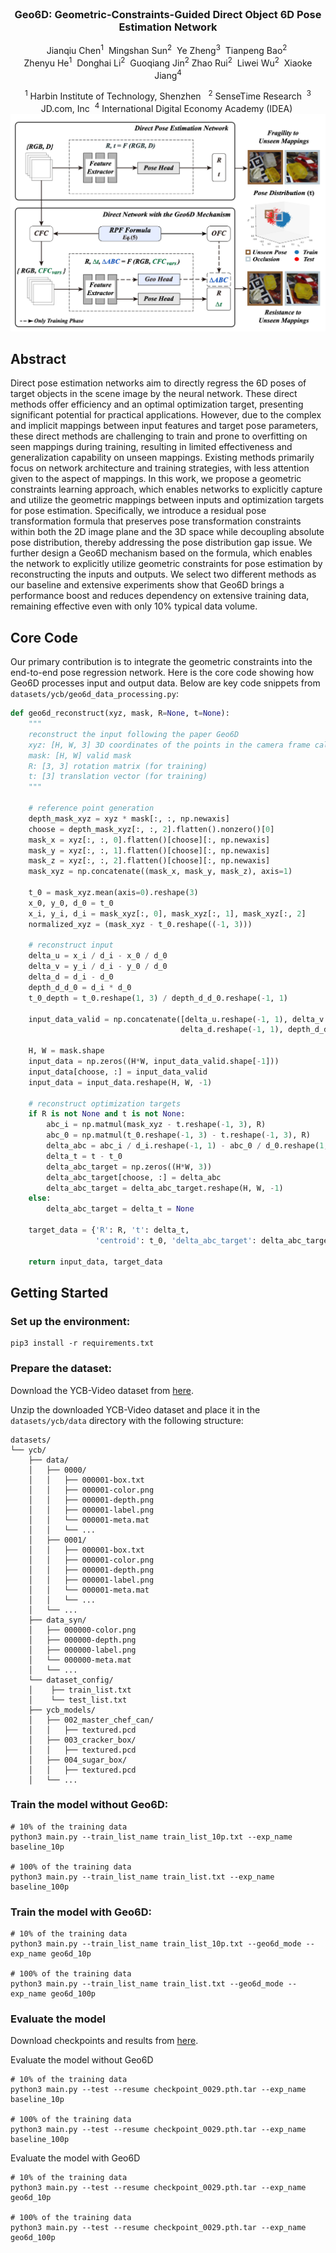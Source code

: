 
<div align="center">
<br>
<h3>Geo6D: Geometric-Constraints-Guided Direct Object 6D Pose Estimation Network</h3>

Jianqiu Chen<sup>1</sup>&nbsp;
Mingshan Sun<sup>2</sup>&nbsp;
Ye Zheng<sup>3</sup>&nbsp;
Tianpeng Bao<sup>2</sup>&nbsp;
<br>
Zhenyu He<sup>1</sup>&nbsp;
Donghai Li<sup>2</sup>&nbsp;
Guoqiang Jin<sup>2</sup>
Zhao Rui<sup>2</sup>&nbsp;
Liwei Wu<sup>2</sup>&nbsp;
Xiaoke Jiang<sup>4</sup> 

<sup>1</sup> Harbin Institute of Technology, Shenzhen &nbsp; <sup>2</sup> SenseTime Research&nbsp; <sup>3</sup> JD.com, Inc&nbsp; <sup>4</sup> International Digital Economy Academy (IDEA)&nbsp;
<img src="assert/fig1.png" alt="Geo6D Framework">

  
</div>

## Abstract
Direct pose estimation networks aim to directly regress the 6D poses of target objects in the scene image by the neural network. These direct methods offer efficiency and an optimal optimization target, presenting significant potential for practical applications.
However, due to the complex and implicit mappings between input features and target pose parameters, these direct methods are challenging to train and prone to overfitting on seen mappings during training, resulting in limited effectiveness and generalization capability on unseen mappings. 
Existing methods primarily focus on network architecture and training strategies, with less attention given to the aspect of mappings.
In this work, we propose a geometric constraints learning approach, which enables networks to explicitly capture and utilize the geometric mappings between inputs and optimization targets for pose estimation.
Specifically, we introduce a residual pose transformation formula that preserves pose transformation constraints within both the 2D image plane and the 3D space while decoupling absolute pose distribution, thereby addressing the pose distribution gap issue. 
We further design a Geo6D mechanism based on the formula, which enables the network to explicitly utilize geometric constraints for pose estimation by reconstructing the inputs and outputs.
We select two different methods as our baseline and extensive experiments show that Geo6D brings a performance boost and reduces dependency on extensive training data, remaining effective even with only 10\% typical data volume.


## Core Code

Our primary contribution is to integrate the geometric constraints into the end-to-end pose regression network. Here is the core code showing how Geo6D processes input and output data. Below are key code snippets from `datasets/ycb/geo6d_data_processing.py`:

```python
def geo6d_reconstruct(xyz, mask, R=None, t=None):
    """
    reconstruct the input following the paper Geo6D
    xyz: [H, W, 3] 3D coordinates of the points in the camera frame calculated from depth
    mask: [H, W] valid mask
    R: [3, 3] rotation matrix (for training)
    t: [3] translation vector (for training)
    """

    # reference point generation
    depth_mask_xyz = xyz * mask[:, :, np.newaxis]
    choose = depth_mask_xyz[:, :, 2].flatten().nonzero()[0]
    mask_x = xyz[:, :, 0].flatten()[choose][:, np.newaxis]
    mask_y = xyz[:, :, 1].flatten()[choose][:, np.newaxis]
    mask_z = xyz[:, :, 2].flatten()[choose][:, np.newaxis]
    mask_xyz = np.concatenate((mask_x, mask_y, mask_z), axis=1)

    t_0 = mask_xyz.mean(axis=0).reshape(3)
    x_0, y_0, d_0 = t_0
    x_i, y_i, d_i = mask_xyz[:, 0], mask_xyz[:, 1], mask_xyz[:, 2]
    normalized_xyz = (mask_xyz - t_0.reshape((-1, 3)))

    # reconstruct input
    delta_u = x_i / d_i - x_0 / d_0
    delta_v = y_i / d_i - y_0 / d_0
    delta_d = d_i - d_0
    depth_d_d_0 = d_i * d_0
    t_0_depth = t_0.reshape(1, 3) / depth_d_d_0.reshape(-1, 1)

    input_data_valid = np.concatenate([delta_u.reshape(-1, 1), delta_v.reshape(-1, 1),
                                      delta_d.reshape(-1, 1), depth_d_d_0.reshape(-1, 1), t_0_depth], axis=-1)

    H, W = mask.shape
    input_data = np.zeros((H*W, input_data_valid.shape[-1]))
    input_data[choose, :] = input_data_valid
    input_data = input_data.reshape(H, W, -1)

    # reconstruct optimization targets
    if R is not None and t is not None:
        abc_i = np.matmul(mask_xyz - t.reshape(-1, 3), R)
        abc_0 = np.matmul(t_0.reshape(-1, 3) - t.reshape(-1, 3), R)
        delta_abc = abc_i / d_i.reshape(-1, 1) - abc_0 / d_0.reshape(1, 1)
        delta_t = t - t_0
        delta_abc_target = np.zeros((H*W, 3))
        delta_abc_target[choose, :] = delta_abc
        delta_abc_target = delta_abc_target.reshape(H, W, -1)
    else:
        delta_abc_target = delta_t = None

    target_data = {'R': R, 't': delta_t,
                   'centroid': t_0, 'delta_abc_target': delta_abc_target}

    return input_data, target_data
```





## Getting Started
### Set up the environment:
```
pip3 install -r requirements.txt
```

### Prepare the dataset:
Download the YCB-Video dataset from [here](https://utdallas.app.box.com/s/r5sx2ghgn62bg1tgjp9ily6jx2fifahl).

Unzip the downloaded YCB-Video dataset and place it in the `datasets/ycb/data` directory with the following structure:
```
datasets/
└── ycb/
    ├── data/
    │   ├── 0000/
    │   │   ├── 000001-box.txt
    │   │   ├── 000001-color.png
    │   │   ├── 000001-depth.png
    │   │   ├── 000001-label.png
    │   │   └── 000001-meta.mat
    │   │   └── ...
    │   ├── 0001/
    │   │   ├── 000001-box.txt
    │   │   ├── 000001-color.png
    │   │   ├── 000001-depth.png
    │   │   ├── 000001-label.png
    │   │   └── 000001-meta.mat
    │   │   └── ...
    │   └── ...
    ├── data_syn/
    │   ├── 000000-color.png  
    │   ├── 000000-depth.png  
    │   ├── 000000-label.png  
    │   └── 000000-meta.mat
    │   └── ...
    └── dataset_config/
    │    ├── train_list.txt
    │    └── test_list.txt
    ├── ycb_models/
    │   ├── 002_master_chef_can/
    │   │   ├── textured.pcd
    │   ├── 003_cracker_box/
    │   │   ├── textured.pcd
    │   ├── 004_sugar_box/
    │   │   ├── textured.pcd
    │   └── ...
```

### Train the model without Geo6D:
```
# 10% of the training data
python3 main.py --train_list_name train_list_10p.txt --exp_name baseline_10p

# 100% of the training data
python3 main.py --train_list_name train_list.txt --exp_name baseline_100p

```

### Train the model with Geo6D:
```
# 10% of the training data
python3 main.py --train_list_name train_list_10p.txt --geo6d_mode --exp_name geo6d_10p

# 100% of the training data
python3 main.py --train_list_name train_list.txt --geo6d_mode --exp_name geo6d_100p
```

### Evaluate the model
Download checkpoints and results from [here](https://drive.google.com/drive/folders/19Y727QDrNHXydFomGR3g_QSTRv-Gsx21?usp=drive_link).

Evaluate the model without Geo6D
```
# 10% of the training data
python3 main.py --test --resume checkpoint_0029.pth.tar --exp_name baseline_10p

# 100% of the training data
python3 main.py --test --resume checkpoint_0029.pth.tar --exp_name baseline_100p
```

Evaluate the model with Geo6D
```
# 10% of the training data
python3 main.py --test --resume checkpoint_0029.pth.tar --exp_name geo6d_10p

# 100% of the training data
python3 main.py --test --resume checkpoint_0029.pth.tar --exp_name geo6d_100p
```
